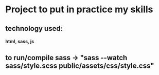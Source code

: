 # Project to put in practice my skills

## technology used: 
#### html, sass, js

## to run/compile sass -> "sass --watch sass/style.scss public/assets/css/style.css" 